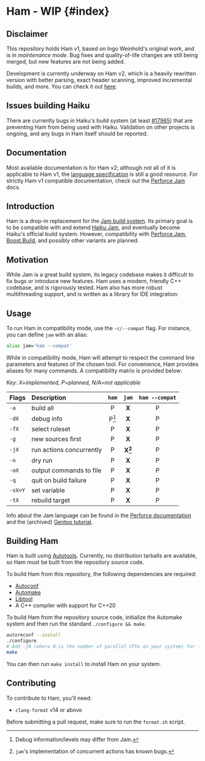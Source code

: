 # Ham - WIP {#index}

## Disclaimer
This repository holds Ham v1, based on Ingo Weinhold's original work, and is in _maintenance mode_. Bug fixes and quality-of-life changes are still being merged, but new features are not being added.

Development is currently underway on Ham v2, which is a heavily rewritten version with better parsing, exact header scanning, improved incremental builds, and more. You can check it out [here](https://sr.ht/~dominicm/ham/).

## Issues building Haiku
There are currently bugs in Haiku's build system (at least [#17965](https://dev.haiku-os.org/ticket/17965)) that are preventing Ham from being used with Haiku. Validation on other projects is ongoing, and any bugs in Ham itself should be reported.

## Documentation
Most available documentation is for Ham v2; although not all of it is applicable to Ham v1, the [language specification](https://man.sr.ht/~dominicm/ham/language-specification.md) is still a good resource. For strictly Ham v1 compatible documentation, check out the [Perforce Jam](https://swarm.workshop.perforce.com/view/guest/perforce_software/jam/src/Jam.html) docs.

## Introduction
Ham is a drop-in replacement for the [Jam build system](https://swarm.workshop.perforce.com/view/guest/perforce_software/jam/src/Jam.html). Its primary goal is to be compatible with and extend [Haiku Jam](https://git.haiku-os.org/buildtools/tree/jam), and eventually become Haiku's official build system. However, compatibility with [Perforce Jam](https://swarm.workshop.perforce.com/view/guest/perforce_software/jam/src/Jam.html), [Boost.Build](https://www.boost.org/build), and possibly other variants are planned.

## Motivation
While Jam is a great build system, its legacy codebase makes it difficult to fix bugs or introduce new features. Ham uses a modern, friendly C++ codebase, and is rigorously tested. Ham also has more robust multithreading support, and is written as a library for IDE integration:

## Usage
To run Ham in compatibility mode, use the `-c/--compat` flag. For instance, you can define `jam` with an alias:

```sh
alias jam='ham --compat'
```

While in compatibility mode, Ham will attempt to respect the command line parameters and features of the chosen tool. For convenience, Ham provides aliases for many commands. A compatibility matrix is provided below:

*Key: X=implemented, P=planned, N/A=not applicable*

| Flags                | Description                    | `ham` | `jam`     | `ham --compat` |
|:---------------------|:-------------------------------|:-----:|:---------:|:--------------:|
| `-a`                 | build all                      | P     | **X**     | P              |
| `-dX`                | debug info                     | P[^1] | **X**     | P              |
| `-fX`                | select ruleset                 | P     | **X**     | P              |
| `-g`                 | new sources first              | P     | **X**     | P              |
| `-jX`                | run actions concurrently       | P     | **X[^2]** | P              |
| `-n`                 | dry run                        | P     | **X**     | P              |
| `-oX`                | output commands to file        | P     | **X**     | P              |
| `-q`                 | quit on build failure          | P     | **X**     | P              |
| `-sX=Y`              | set variable                   | P     | **X**     | P              |
| `-tX`                | rebuild target                 | P     | **X**     | P              |

Info about the Jam language can be found in the [Perforce documentation](https://swarm.workshop.perforce.com/view/guest/perforce_software/jam/src/Jam.html) and the (archived) [Gentoo tutorial](https://web.archive.org/web/20160304233139/http://geoz.co.nz/jamdoc/jam-guide.html). 

## Building Ham
Ham is built using [Autotools](https://www.gnu.org/software/automake/manual/html_node/Autotools-Introduction.html). Currently, no distribution tarballs are available, so Ham must be built from the repository source code.

To build Ham from this repository, the following dependencies are required:

- [Autoconf](https://www.gnu.org/software/autoconf/)
- [Automake](https://www.gnu.org/software/automake/)
- [Libtool](https://www.gnu.org/software/libtool/)
- A C++ compiler with support for C++20

To build Ham from the repository source code, initialize the Automake system and then run the standard `./configure && make`.

```sh
autoreconf --install
./configure
# Add -jN (where N is the number of parallel CPUs on your system) for faster builds
make
```

You can then run `make install` to install Ham on your system.

## Contributing
To contribute to Ham, you'll need:
- `clang-format` v14 or above

Before submitting a pull request, make sure to run the `format.sh` script.

[^1]: Debug information/levels may differ from Jam.
[^2]: `jam`'s implementation of concurrent actions has known bugs.
